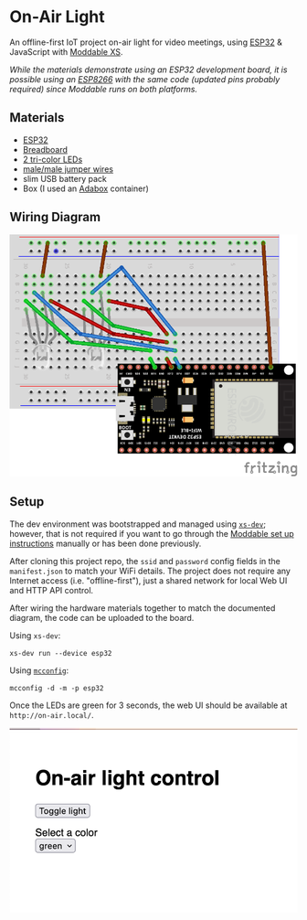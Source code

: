 # On-Air Light

An offline-first IoT project on-air light for video meetings, using [ESP32](https://www.espressif.com/en/products/devkits/esp32-devkitc) & JavaScript with [Moddable XS](https://www.moddable.com/).

_While the materials demonstrate using an ESP32 development board, it is possible using an [ESP8266](https://www.adafruit.com/product/3046) with the same code (updated pins probably required) since Moddable runs on both platforms._

## Materials

- [ESP32](https://www.espressif.com/en/products/devkits/esp32-devkitc)
- [Breadboard](https://www.adafruit.com/product/64)
- [2 tri-color LEDs](https://www.adafruit.com/product/159)
- [male/male jumper wires](https://www.adafruit.com/product/759)
- slim USB battery pack
- Box (I used an [Adabox](https://www.adafruit.com/adabox/) container) 

## Wiring Diagram

![breadboard wiring](./docs/images/On-Air-LIght.png)

## Setup

The dev environment was bootstrapped and managed using [`xs-dev`](https://github.com/HipsterBrown/xs-dev); however, that is not required if you want to go through the [Moddable set up instructions](https://github.com/Moddable-OpenSource/moddable/blob/public/documentation/Moddable%20SDK%20-%20Getting%20Started.md) manually or has been done previously.

After cloning this project repo, the `ssid` and `password` config fields in the `manifest.json` to match your WiFi details. The project does not require any Internet access (i.e. "offline-first"), just a shared network for local Web UI and HTTP API control.

After wiring the hardware materials together to match the documented diagram, the code can be uploaded to the board.

Using `xs-dev`:

```
xs-dev run --device esp32
```

Using [`mcconfig`](https://github.com/Moddable-OpenSource/moddable/blob/public/documentation/tools/tools.md#mcconfig):

```
mcconfig -d -m -p esp32
```

Once the LEDs are green for 3 seconds, the web UI should be available at `http://on-air.local/`.

![web interface](./docs/images/web-ui.png)
